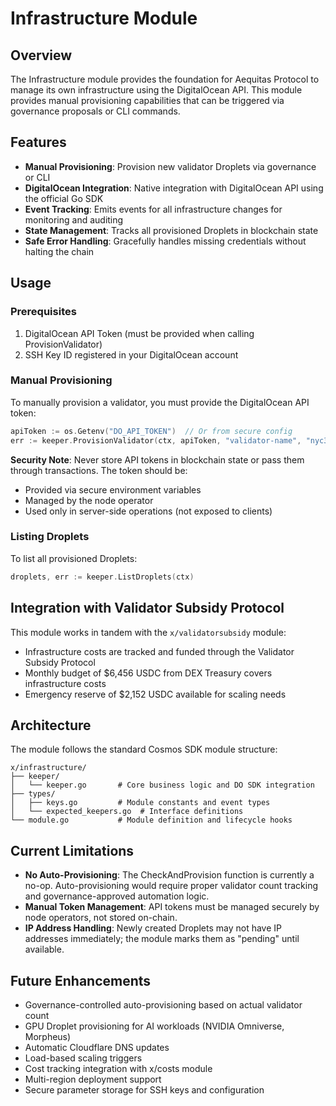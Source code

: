 # Infrastructure Module

## Overview

The Infrastructure module provides the foundation for Aequitas Protocol to manage its own infrastructure using the DigitalOcean API. This module provides manual provisioning capabilities that can be triggered via governance proposals or CLI commands.

## Features

- **Manual Provisioning**: Provision new validator Droplets via governance or CLI
- **DigitalOcean Integration**: Native integration with DigitalOcean API using the official Go SDK
- **Event Tracking**: Emits events for all infrastructure changes for monitoring and auditing
- **State Management**: Tracks all provisioned Droplets in blockchain state
- **Safe Error Handling**: Gracefully handles missing credentials without halting the chain

## Usage

### Prerequisites

1. DigitalOcean API Token (must be provided when calling ProvisionValidator)
2. SSH Key ID registered in your DigitalOcean account

### Manual Provisioning

To manually provision a validator, you must provide the DigitalOcean API token:

```go
apiToken := os.Getenv("DO_API_TOKEN")  // Or from secure config
err := keeper.ProvisionValidator(ctx, apiToken, "validator-name", "nyc3", "c-8", sshKeyID)
```

**Security Note**: Never store API tokens in blockchain state or pass them through transactions. The token should be:
- Provided via secure environment variables
- Managed by the node operator
- Used only in server-side operations (not exposed to clients)

### Listing Droplets

To list all provisioned Droplets:

```go
droplets, err := keeper.ListDroplets(ctx)
```

## Integration with Validator Subsidy Protocol

This module works in tandem with the `x/validatorsubsidy` module:
- Infrastructure costs are tracked and funded through the Validator Subsidy Protocol
- Monthly budget of $6,456 USDC from DEX Treasury covers infrastructure costs
- Emergency reserve of $2,152 USDC available for scaling needs

## Architecture

The module follows the standard Cosmos SDK module structure:

```
x/infrastructure/
├── keeper/
│   └── keeper.go       # Core business logic and DO SDK integration
├── types/
│   ├── keys.go         # Module constants and event types
│   └── expected_keepers.go  # Interface definitions
└── module.go           # Module definition and lifecycle hooks
```

## Current Limitations

- **No Auto-Provisioning**: The CheckAndProvision function is currently a no-op. Auto-provisioning would require proper validator count tracking and governance-approved automation logic.
- **Manual Token Management**: API tokens must be managed securely by node operators, not stored on-chain.
- **IP Address Handling**: Newly created Droplets may not have IP addresses immediately; the module marks them as "pending" until available.

## Future Enhancements

- Governance-controlled auto-provisioning based on actual validator count
- GPU Droplet provisioning for AI workloads (NVIDIA Omniverse, Morpheus)
- Automatic Cloudflare DNS updates
- Load-based scaling triggers
- Cost tracking integration with x/costs module
- Multi-region deployment support
- Secure parameter storage for SSH keys and configuration
